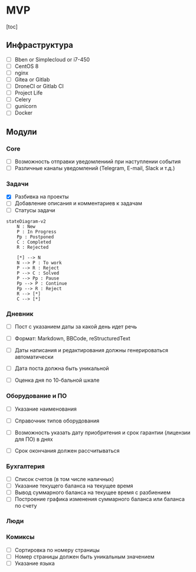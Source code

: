 # MVP

[toc]

## Инфраструктура

- [ ] Bben or Simplecloud or i7-450
- [ ] CentOS 8
- [ ] nginx
- [ ] Gitea or Gitlab
- [ ] DroneCI or Gitlab CI
- [ ] Project Life
- [ ] Celery
- [ ] gunicorn
- [ ] Docker

## Модули

### Core

- [ ] Возможность отправки уведомлениий при наступлении события
- [ ] Различные каналы уведомлений (Telegram, E-mail, Slack и т.д.)

### Задачи

- [x] Разбивка на проекты
- [ ] Добавление описания и комментариев к задачам
- [ ] Статусы задачи

```mermaid
stateDiagram-v2
    N : New
    P : In Progress
    Pp : Postponed
    C : Completed
    R : Rejected

    [*] --> N
    N --> P : To work
    P --> R : Reject
    P --> C : Solved
    P --> Pp : Pause
    Pp --> P : Continue
    Pp --> R : Reject
    R --> [*]
    C --> [*]
```

### Дневник

- [ ] Пост с указанием даты за какой день идет речь
- [ ] Формат: Markdown, BBCode, reStructuredText
- [ ] Даты написания и редактирования должны генерироваться автоматически
- [ ] Дата поста должна быть уникальной
- [ ] Оценка дня по 10-бальной шкале


### Оборудование и ПО

- [ ] Указание наименования
- [ ] Справочник типов оборудования
- [ ] Возможность указать дату приобритения и срок гарантии (лицензии для ПО) в днях
- [ ] Срок окончания должен рассчитываться


### Бухгалтерия

- [ ] Список счетов (в том числе наличных)
- [ ] Указание текущего баланса на текущее время
- [ ] Вывод суммарного баланса на текущее время с разбиением
- [ ] Построение графика изменения суммарного баланса или баланса по счету

### Люди

### Комиксы

- [ ] Сортировка по номеру страницы
- [ ] Номер страницы должен быть уникальным значением
- [ ] Указание языка
